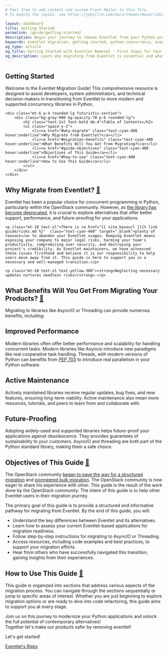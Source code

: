 ```yaml
---
# Feel free to add content and custom Front Matter to this file.
# To modify the layout, see https://jekyllrb.com/docs/themes/#overriding-theme-defaults

layout: dashboard
title: Getting Started
permalink: /guide/getting-started/
description: Begin your journey to remove Eventlet from your Python projects. This introductory guide explains why migration is necessary, the benefits you'll gain, and provides an overview of the transition process.
keywords: eventlet migration, getting started, python concurrency, eventlet alternatives, migration benefits, future-proofing code
og_type: article
og_title: Getting Started with Eventlet Removal - First Steps for Your Migration
og_description: Learn why migrating from Eventlet is essential and what benefits you'll gain by transitioning to modern Python concurrency libraries.
---
```

<section>
    <h1 class="text-4xl font-bold">Getting Started</h1>
    <p class="mt-10 text-xl">Welcome to the Eventlet Migration Guide! This comprehensive resource is designed to assist developers, system administrators, and technical decision-makers in transitioning from Eventlet to more modern and supported concurrency libraries in Python.</p>

    <div class="mt-6 p-4 rounded-lg futuristic-section">
        <div class="bg-gray-900 bg-opacity-70 p-6 rounded-lg">
            <h2 class="text-2xl font-bold mb-4">Table of Contents</h2>
            <ul class="space-y-2">
                <li><a href="#why-migrate" class="text-cyan-400 hover:underline">Why Migrate from Eventlet?</a></li>
                <li><a href="#migration-benefits" class="text-cyan-400 hover:underline">What Benefits Will You Get From Migrating?</a></li>
                <li><a href="#guide-objectives" class="text-cyan-400 hover:underline">Objectives of This Guide</a></li>
                <li><a href="#how-to-use" class="text-cyan-400 hover:underline">How to Use This Guide</a></li>
            </ul>
        </div>
    </div>
</section>

<section>
    <h2 id="why-migrate" class="mt-10 text-3xl font-bold">Why Migrate from Eventlet? <a href="#why-migrate" class="text-cyan-400 text-xl">🔗</a></h2>
    <p class="mt-10 text-xl">Eventlet has been a popular choice for concurrent programming in Python, particularly within the OpenStack community. However, as <a href="https://github.com/eventlet/eventlet/issues/972" class="text-cyan-400" target="_blank">the library has become deprecated</a>, it is crucial to explore alternatives that offer better support, performance, and future-proofing for your applications.</p>

    <p class="mt-10 text-xl">There is <a href="{{ site.baseurl }}{% link guide/risks.md %}"  class="text-cyan-400" target="_blank">plenty of reasons</a> to abandon your Eventlet usages. Keeping Eventlet means exposing your company to major legal risks, harming your team's productivity, compromising user security, and destroying your project's credibility. As Eventlet maintainers, we have witnessed these issues firsthand and believe it is our responsibility to help users move away from it. This guide is here to support you in a necessary and well-managed transition.</p>

    <p class="mt-10 text-xl text-yellow-300"><strong>Neglecting necessary updates nurtures needless risks</strong>.</p>
</section>
<section>
    <h2 id="migration-benefits" class="mt-10 text-3xl font-bold">What Benefits Will You Get From Migrating Your Products? <a href="#migration-benefits" class="text-cyan-400 text-xl">🔗</a></h2>
    <p class="mt-10 text-xl">Migrating to libraries like AsyncIO or Threading can provide numerous benefits, including:</p>
    <div class="grid md:grid-cols-3 gap-6 py-4">
        <div class="bg-gray-900 p-6 rounded-lg shadow hover:scale-105 transition-transform duration-300">
            <h2 class="text-2xl font-bold">Improved Performance</h2>
            <p class="mt-10 text-xl">Modern libraries often offer better performance and scalability for handling concurrent tasks. Modern libraries like Asyncio introduce new paradigms like real cooperative task handling. Threads, with modern versions of Python can benefits from <a href="https://peps.python.org/pep-0703/" class="text-cyan-400" target="_blank">PEP 703</a> to introduce real parallelism in your Python software.</p>
        </div>
        <div class="bg-gray-900 p-6 rounded-lg shadow hover:scale-105 transition-transform duration-300">
            <h2 class="text-2xl font-bold">Active Maintenance</h2>
            <p class="mt-10 text-xl">Actively maintained libraries receive regular updates, bug fixes, and new features, ensuring long-term viability. Active maintenance also mean more resources, tutorials, and peers to learn from and collaborate with.</p>
        </div>
        <div class="bg-gray-900 p-6 rounded-lg shadow hover:scale-105 transition-transform duration-300">
            <h2 class="text-2xl font-bold">Future-Proofing</h2>
            <p class="mt-10 text-xl">Adopting widely-used and supported libraries helps future-proof your applications against obsolescence. They provides guarantees of sustainability to your customers. AsyncIO and threading are both part of the Python standard library, making them a safe choice.</p>
        </div>
    </div>
</section>

<section class="mt-10 futuristic-section p-8 rounded-lg">
    <div class="bg-gray-900 bg-opacity-70 p-6 rounded-lg">
        <h2 id="guide-objectives" class="text-3xl font-bold mb-6">Objectives of This Guide <a href="#guide-objectives" class="text-cyan-400 text-xl">🔗</a></h2>
        <p class="text-xl mb-4">The OpenStack community <a href="https://review.opendev.org/c/openstack/governance/+/902585" target="_blank" class="text-cyan-400">began to pave the way for a structured migration</a> and <a href="https://review.opendev.org/q/prefixtopic:%22eventlet-removal%22" target="_blank" class="text-cyan-400">pionneered bulk migration</a>. The OpenStack community is now eager to share his experience with other. This guide is the result of the work done by the OpenStack community. The intent of this guide is to help other Eventlet users in their migration journey.</p>
        <p class="text-xl mb-4">The primary goal of this guide is to provide a structured and informative pathway for migrating from Eventlet. By the end of this guide, you will:</p>
        <ul class="mb-6 text-xl">
            <li class="mt-3"><i class="fas fa-check-square text-teal-300 mr-2"></i>Understand the key differences between Eventlet and its alternatives.</li>
            <li class="mt-3"><i class="fas fa-check-square text-teal-300 mr-2"></i>Learn how to assess your current Eventlet-based applications for migration readiness.</li>
            <li class="mt-3"><i class="fas fa-check-square text-teal-300 mr-2"></i>Follow step-by-step instructions for migrating to AsyncIO or Threading.</li>
            <li class="mt-3"><i class="fas fa-check-square text-teal-300 mr-2"></i>Access resources, including code examples and best practices, to support your migration efforts.</li>
            <li class="mt-3"><i class="fas fa-check-square text-teal-300 mr-2"></i>Hear from others who have successfully navigated this transition, gaining insights from their experiences.</li>
        </ul>
    </div>
</section>

<section>
    <h2 id="how-to-use" class="mt-10 text-3xl font-bold">How to Use This Guide <a href="#how-to-use" class="text-cyan-400 text-xl">🔗</a></h2>
    <p class="mt-10 text-xl">This guide is organized into sections that address various aspects of the migration process. You can navigate through the sections sequentially or jump to specific areas of interest. Whether you are just beginning to explore migration options or are ready to dive into code refactoring, this guide aims to support you at every stage.</p>
    <p class="mt-10 text-xl">Join us on this journey to modernize your Python applications and unlock the full potential of contemporary alternatives!<br>Together let's make our products safer by removing eventlet!</p>
    <p class="mt-10 text-xl">Let's get started!</p>
</section>

<div class="mt-10 flex justify-between">
    <div><!-- No previous page --></div>
    <a href="{{ site.baseurl }}{% link guide/risks.md %}" class="inline-block bg-gradient-to-r from-cyan-400 to-blue-600 text-gray-900 font-semibold py-3 px-8 rounded hover:scale-105 transition-transform">
        Eventlet's Risks<i class="fas fa-arrow-right ml-2"></i>
    </a>
</div>
